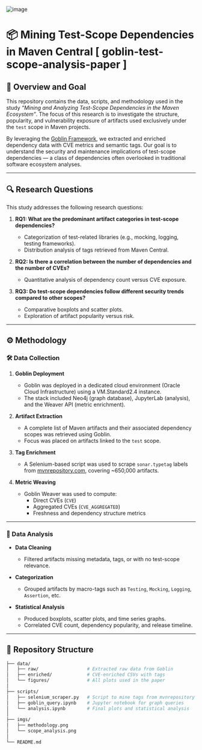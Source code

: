 ![image](https://github.com/user-attachments/assets/4ccaa232-99c6-4d31-829a-3042c5af8655)


# 📦 Mining Test-Scope Dependencies in Maven Central [ goblin-test-scope-analysis-paper ]

## 🧪 Overview and Goal

This repository contains the data, scripts, and methodology used in the study *“Mining and Analyzing Test-Scope Dependencies in the Maven Ecosystem”*. The focus of this research is to investigate the structure, popularity, and vulnerability exposure of artifacts used exclusively under the `test` scope in Maven projects.

By leveraging the [Goblin Framework](https://github.com/Goblin-Ecosystem/goblinDependencyMiner), we extracted and enriched dependency data with CVE metrics and semantic tags. Our goal is to understand the security and maintenance implications of test-scope dependencies — a class of dependencies often overlooked in traditional software ecosystem analyses.

---

## 🔍 Research Questions

This study addresses the following research questions:

1. **RQ1: What are the predominant artifact categories in test-scope dependencies?**  
   - Categorization of test-related libraries (e.g., mocking, logging, testing frameworks).
   - Distribution analysis of tags retrieved from Maven Central.

2. **RQ2: Is there a correlation between the number of dependencies and the number of CVEs?**  
   - Quantitative analysis of dependency count versus CVE exposure.

3. **RQ3: Do test-scope dependencies follow different security trends compared to other scopes?**  
   - Comparative boxplots and scatter plots.
   - Exploration of artifact popularity versus risk.

---

## ⚙️ Methodology

### 🛠️ Data Collection

1. **Goblin Deployment**  
   - Goblin was deployed in a dedicated cloud environment (Oracle Cloud Infrastructure) using a VM.Standard2.4 instance.
   - The stack included Neo4j (graph database), JupyterLab (analysis), and the Weaver API (metric enrichment).

2. **Artifact Extraction**  
   - A complete list of Maven artifacts and their associated dependency scopes was retrieved using Goblin.
   - Focus was placed on artifacts linked to the `test` scope.

3. **Tag Enrichment**  
   - A Selenium-based script was used to scrape `sonar.typetag` labels from [mvnrepository.com](https://mvnrepository.com), covering ~650,000 artifacts.

4. **Metric Weaving**  
   - Goblin Weaver was used to compute:
     - Direct CVEs (`CVE`)
     - Aggregated CVEs (`CVE_AGGREGATED`)
     - Freshness and dependency structure metrics

---

### 🧼 Data Analysis

- **Data Cleaning**  
  - Filtered artifacts missing metadata, tags, or with no test-scope relevance.

- **Categorization**  
  - Grouped artifacts by macro-tags such as `Testing`, `Mocking`, `Logging`, `Assertion`, etc.

- **Statistical Analysis**  
  - Produced boxplots, scatter plots, and time series graphs.
  - Correlated CVE count, dependency popularity, and release timeline.

---

## 📁 Repository Structure

```bash
├── data/
│   ├── raw/                  # Extracted raw data from Goblin
│   ├── enriched/             # CVE-enriched CSVs with tags
│   └── figures/              # All plots used in the paper
│
├── scripts/
│   ├── selenium_scraper.py   # Script to mine tags from mvnrepository
│   ├── goblin_query.ipynb    # Jupyter notebook for graph queries
│   └── analysis.ipynb        # Final plots and statistical analysis
│
├── imgs/
│   ├── methodology.png
│   └── scope_analysis.png
│
└── README.md
